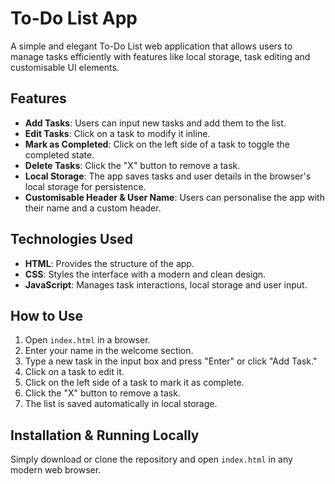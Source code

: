# To-Do List App

A simple and elegant To-Do List web application that allows users to manage tasks efficiently with features like local storage, task editing and customisable UI elements.

## Features

- **Add Tasks**: Users can input new tasks and add them to the list.
- **Edit Tasks**: Click on a task to modify it inline.
- **Mark as Completed**: Click on the left side of a task to toggle the completed state.
- **Delete Tasks**: Click the "X" button to remove a task.
- **Local Storage**: The app saves tasks and user details in the browser's local storage for persistence.
- **Customisable Header & User Name**: Users can personalise the app with their name and a custom header.

## Technologies Used

- **HTML**: Provides the structure of the app.
- **CSS**: Styles the interface with a modern and clean design.
- **JavaScript**: Manages task interactions, local storage and user input.

## How to Use

1. Open `index.html` in a browser.
2. Enter your name in the welcome section.
3. Type a new task in the input box and press "Enter" or click "Add Task."
4. Click on a task to edit it.
5. Click on the left side of a task to mark it as complete.
6. Click the "X" button to remove a task.
7. The list is saved automatically in local storage.

## Installation & Running Locally

Simply download or clone the repository and open `index.html` in any modern web browser.

